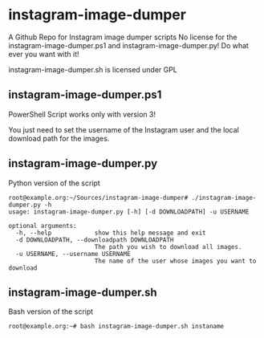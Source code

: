 instagram-image-dumper
======================

A Github Repo for Instagram image dumper scripts
No license for the instagram-image-dumper.ps1 and instagram-image-dumper.py! Do what ever you want with it!

instagram-image-dumper.sh is licensed under GPL

instagram-image-dumper.ps1
--------------------------
PowerShell Script works only with version 3!

You just need to set the username of the Instagram user and the local download path for the images.

instagram-image-dumper.py
--------------------------
Python version of the script

```
root@example.org:~/Sources/instagram-image-dumper# ./instagram-image-dumper.py -h
usage: instagram-image-dumper.py [-h] [-d DOWNLOADPATH] -u USERNAME

optional arguments:
  -h, --help            show this help message and exit
  -d DOWNLOADPATH, --downloadpath DOWNLOADPATH
                        The path you wish to download all images.
  -u USERNAME, --username USERNAME
                        The name of the user whose images you want to download
```

instagram-image-dumper.sh
--------------------------
Bash version of the script

```
root@example.org:~# bash instagram-image-dumper.sh instaname
```

